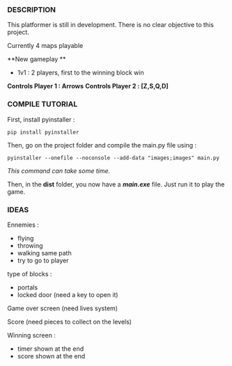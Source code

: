 ### DESCRIPTION

This platformer is still in development.
There is no clear objective to this project.

Currently 4 maps playable

**New gameplay **
- 1v1 : 2 players, first to the winning block win

**Controls Player 1 : Arrows**
**Controls Player 2 : [Z,S,Q,D]**

### COMPILE TUTORIAL 

First, install pyinstaller :
```
pip install pyinstaller
```

Then, go on the project folder and compile the main.py file using :
```
pyinstaller --onefile --noconsole --add-data "images;images" main.py
```
*This command can take some time.*

Then, in the **dist** folder, you now have a ***main.exe*** file. Just run it to play the game.


### IDEAS

Ennemies :
- flying
- throwing
- walking same path
- try to go to player

type of blocks : 
- portals
- locked door (need a key to open it)

Game over screen (need lives system)

Score (need pieces to collect on the levels)

Winning screen :
- timer shown at the end
- score shown at the end


